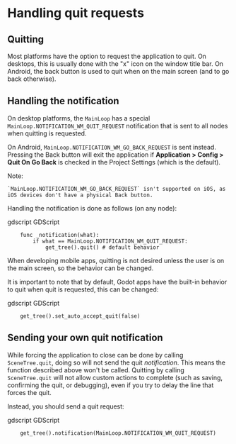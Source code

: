 

Handling quit requests
======================

Quitting
--------

Most platforms have the option to request the application to quit. On
desktops, this is usually done with the "x" icon on the window title bar.
On Android, the back button is used to quit when on the main screen (and
to go back otherwise).

Handling the notification
-------------------------

On desktop platforms, the `MainLoop`
has a special `MainLoop.NOTIFICATION_WM_QUIT_REQUEST` notification that is
sent to all nodes when quitting is requested.

On Android, `MainLoop.NOTIFICATION_WM_GO_BACK_REQUEST` is sent instead.
Pressing the Back button will exit the application if
**Application > Config > Quit On Go Back** is checked in the Project Settings
(which is the default).

Note:


    `MainLoop.NOTIFICATION_WM_GO_BACK_REQUEST` isn't supported on iOS, as
    iOS devices don't have a physical Back button.

Handling the notification is done as follows (on any node):

gdscript GDScript

```
    func _notification(what):
        if what == MainLoop.NOTIFICATION_WM_QUIT_REQUEST:
            get_tree().quit() # default behavior
```

When developing mobile apps, quitting is not desired unless the user is
on the main screen, so the behavior can be changed.

It is important to note that by default, Godot apps have the built-in
behavior to quit when quit is requested, this can be changed:

gdscript GDScript

```
    get_tree().set_auto_accept_quit(false)
```

Sending your own quit notification
----------------------------------

While forcing the application to close can be done by calling `SceneTree.quit`,
doing so will not send the quit *notification*. This means the function
described above won't be called. Quitting by calling
`SceneTree.quit` will not allow custom actions
to complete (such as saving, confirming the quit, or debugging), even if you try
to delay the line that forces the quit. 

Instead, you should send a quit request:

gdscript GDScript

```
    get_tree().notification(MainLoop.NOTIFICATION_WM_QUIT_REQUEST)
```
